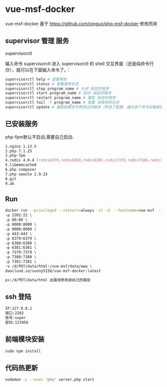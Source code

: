 # vue-msf-docker
vue-msf-docker 基于 https://github.com/pinguo/php-msf-docker 修改而来

## supervisor 管理 服务

supervisorctl  

输入命令 supervisorctl 进入 supervisorctl 的 shell 交互界面（还是纯命令行😓），就可以在下面输入命令了。：

``` bash
supervisorctl help # 查看帮助
supervisorctl status # 查看程序状态
supervisorctl stop program_name # 关闭 指定的程序
supervisorctl start program_name # 启动 指定的程序
supervisorctl restart program_name # 重启 指定的程序
supervisorctl tail -f program_name # 查看 该程序的日志
supervisorctl update # 重启配置文件修改过的程序（修改了配置，通过这个命令加载新的配置)
```

## 已安装服务

php-fpm默认不启动,需要自己启动.

``` bash
1.nginx 1.13.5
2.php 7.1.25
3.php-fpm
4.redis 4.0.4 [redis6379,redis6380,redis6381,redis7379,redis7380,redis7381]
5.libmemcached
6.php composer
7.php swoole 1.9.23
8.git
9.ab
```

## Run

``` bash
docker run --privileged --restart=always -it -d  --hostname=vue-msf  --name=vue-msf-docker \
-p 2202:22 \
-p 80:80 \
-p 8000:8000 \
-p 8080:8080 \
-p 443:443 \
-p 6379:6379 \
-p 6380:6380 \
-p 6381:6381 \
-p 7379:7379 \
-p 7380:7380 \
-p 7381:7381 \
-v /d/PDT/data/html:/vue-msf/data/www \
daocloud.io/sunny5156/vue-msf-docker:latest

ps:/d/PDT/data/html 此路径修改成自己的路径
```

## ssh 登陆

``` bash
IP:127.0.0.1
端口:2202
账号:super
密码:123456
```

## 前端模块安装

``` javascript
sudo npm install 
```

## 代码热更新

``` bash
nodemon -L --exec "php" server.php start
```




